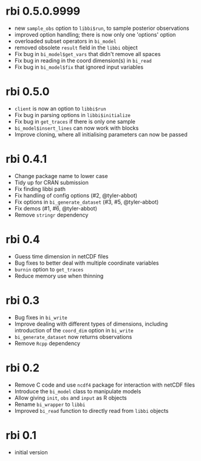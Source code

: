# rbi 0.5.0.9999

* new `sample_obs` option to `libbi$run`, to sample posterior observations
* improved option handling; there is now only one 'options' option
* overloaded subset operators in `bi_model`
* removed obsolete `result` field in the `libbi` object
* Fix bug in `bi_model$get_vars` that didn't remove all spaces
* Fix bug in reading in the coord dimension(s) in `bi_read`
* Fix bug in `bi_model$fix` that ignored input variables

# rbi 0.5.0

* `client` is now an option to `libbi$run`
* Fix bug in parsing options in `libbi$initialize`
* Fix bug in `get_traces` if there is only one sample
* `bi_model$insert_lines` can now work with blocks
* Improve cloning, where all initialising parameters can now be passed

# rbi 0.4.1

* Change package name to lower case
* Tidy up for CRAN submission
* Fix finding libbi path
* Fix handling of config options (#2, @tyler-abbot)
* Fix options in `bi_generate_dataset` (#3, #5, @tyler-abbot)
* Fix demos (#1, #6, @tyler-abbot)
* Remove `stringr` dependency

# rbi 0.4

* Guess time dimension in netCDF files
* Bug fixes to better deal with multiple coordinate variables
* `burnin` option to `get_traces`
* Reduce memory use when thinning

# rbi 0.3

* Bug fixes in `bi_write`
* Improve dealing with different types of dimensions, including introduction of the `coord_dim` option in `bi_write`
* `bi_generate_dataset` now returns observations
* Remove `Rcpp` dependency

# rbi 0.2

* Remove C code and use `ncdf4` package for interaction with netCDF files
* Introduce the `bi_model` class to manipulate models
* Allow giving `init`, `obs` and `input` as R objects
* Rename `bi_wrapper` to `libbi`
* Improved `bi_read` function to directly read from `libbi` objects

# rbi 0.1

* initial version
